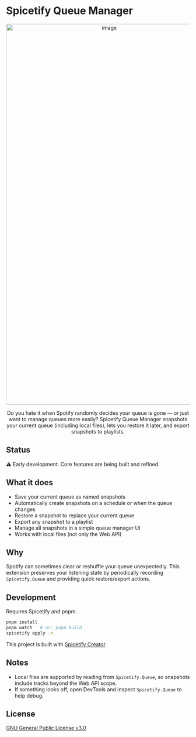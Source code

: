 # Spicetify Queue Manager

<div align="center">
<img width="550" height="1040" alt="image" src="https://github.com/user-attachments/assets/250c094c-26f2-42c7-b20e-7cd16a77a7ef" />


Do you hate it when Spotify randomly decides your queue is gone — or just want to manage queues more easily? Spicetify Queue Manager snapshots your current queue (including local files), lets you restore it later, and export snapshots to playlists.
</div>

## Status
⚠️ Early development. Core features are being built and refined.

## What it does
- Save your current queue as named snapshots
- Automatically create snapshots on a schedule or when the queue changes
- Restore a snapshot to replace your current queue
- Export any snapshot to a playlist
- Manage all snapshots in a simple queue manager UI
- Works with local files (not only the Web API)

## Why
Spotify can sometimes clear or reshuffle your queue unexpectedly. This extension preserves your listening state by periodically recording `Spicetify.Queue` and providing quick restore/export actions.

## Development
Requires Spicetify and pnpm.

```bash
pnpm install
pnpm watch   # or: pnpm build
spicetify apply -n
```

This project is built with [Spicetify Creator](https://spicetify.app/docs/development/spicetify-creator)

## Notes
- Local files are supported by reading from `Spicetify.Queue`, so snapshots include tracks beyond the Web API scope.
- If something looks off, open DevTools and inspect `Spicetify.Queue` to help debug.

## License
[GNU General Public License v3.0](./LICENSE)

